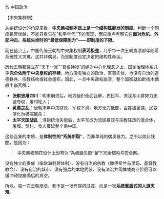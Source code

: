 % 中国政治

【中央集群制】

从系统设计的角度来看，**中央集权制本质上是一个结构性脆弱的制度**。判断一个制度是否优越，不能只看它在“和平年代”下的表现，而应重点考察它在**面对危机、外部冲击、系统失控时的“最低保障能力”——即制度的下限**。

而在这点上，中国传统王朝的中央集权制**表现极差**，几乎每一次王朝崩溃都伴随着系统性大灾难。这并非偶发，而是制度设定决定的结构性命运。

历代王朝都建立在“天下一家”“君权神授”的绝对中心化理念之上，国家治理体系几乎**完全依附于中央皇权的存续**，地方没有独立的政治、军事实体，也没有自治的道德秩序、宗教结构或社会组织。因此，一旦中央政权崩溃，整个国家就如断线木偶般土崩瓦解：

* **张献忠屠四川**：明末崩溃后，地方组织全面瓦解，农民军、流寇与山寨势力迅速夺权，屠村吃人；
* **黄巢之乱**：唐朝末年中央财政、军权下滑，地方无力抵御，百姓被裹挟，民变演化为极端屠杀；
* **太平天国战乱**：清朝统治失能后，太平军成为流民暴政与宗教狂热的混合体，屠城、焚村、食人蔓延整个南中国。

这些乱象的本质，是**体制性的“系统断裂”**，而非单纯的偶发暴力。之所以如此残酷，是因为：

> **中央集权制在设计上没有为“系统级失败”留下冗余结构与安全网。**

没有独立的贵族（像欧洲封建体制）、没有自治的宗教（像伊斯兰乌里玛、基督教教会）、没有自治的城市、没有强势的本地武装、没有法治共同体或商业阶层可以缓冲政权崩塌后的真空。

所以，每一次王朝崩溃，都不是一场有序的过渡，而是一次**系统重启式的人道灾难**。

